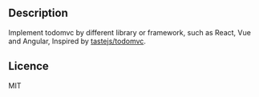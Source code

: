 ## Description
  Implement todomvc by different library or framework, such as React, Vue and Angular, Inspired by [tastejs/todomvc](https://github.com/tastejs/todomvc).

## Licence
  MIT